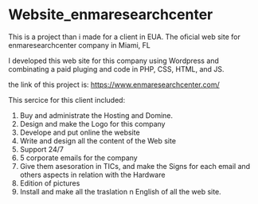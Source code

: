 # Website_enmaresearchcenter
This is a project than i made for a client in EUA. The oficial web site for enmaresearchcenter company in Miami, FL

I developed this web site for this company using Wordpress and combinating a paid pluging and code in PHP, CSS, HTML, and JS.

the link of this project is: https://www.enmaresearchcenter.com/

This sercice for this client included:
1. Buy and administrate the Hosting and Domine.
2. Design and make the Logo for this company
3. Develope and put online the website
4. Write and design all the content of the Web site
5. Support 24/7
6. 5 corporate emails for the company
7. Give them asesoration in TICs, and make the Signs for each email and others aspects in relation with the Hardware
8. Edition of pictures
9. Install and make all the traslation n English of all the web site.


